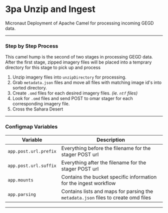 # 3pa Unzip and Ingest
Micronaut Deployment of Apache Camel for processing incoming GEGD data.

---

### Step by Step Process
This camel hump is the second of two stages in processing GEGD data.
After the first stage, zipped imagery files will be placed into a
temprary directory for this stage to pick up and process

1. Unzip imagery files into `unzipDirectory` for processing.
2. Grab `metadata.json` files and move all files with matching image id's into sorted directory.
3. Create `.omd` files for each desired imagery files. *(ie. `ntf` files)*
4. Look for `.omd` files and send POST to omar stager for each corresponding imagery file. 
5. Cross the Sahara Desert

---

### Configmap Variables

Variable     | Description
------------ | -----------
`app.post.url.prefix` | Everything before the filename for the stager POST url
`app.post.url.suffix` | Everything after the filename for the stager POST url
`app.mounts` | Contains the bucket specific information for the ingest workflow
`app.parsing` | Contains lists and maps for parsing the `metadata.json` files to create omd files
---